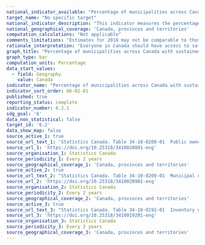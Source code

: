 ```yaml
---
national_indicator_available: "Percentage of municipalities across Canada with sustained boil water advisories"
target_name: "No specific target"
national_indicator_description: "This indicator measures the percentage of municipalities across Canada with sustained boil water advisories per year. A sustained boil water advisory is defined as one that exceeds 15 days in duration."
national_geographical_coverage: 'Canada, provinces and territories' 
computation_calculations: "Not applicable"
comments_limitations: "Estimates for 2018 may not be comparable to those for 2016 due to improved coverage and definitions as well as changes in survey methodology."
rationale_interpretation: "Everyone in Canada should have access to safe, clean drinking water."
graph_title: "Percentage of municipalities across Canada with sustained boil water advisories per year"
graph_type: bar
computation_units: Percentage
data_start_values:
  - field: Geography
    value: Canada
indicator_name: "Percentage of municipalities across Canada with sustained boil water advisories"
indicator_sort_order: 06-02-01
published: true
reporting_status: complete
indicator_number: 6.2.1
sdg_goal: '6'
data_non_statistical: false
target_id: '6.2'
data_show_map: false
source_active_1: true
source_url_text_1: 'Statistics Canada. Table 34-10-0208-01  Public owners of potable water assets by drinking water advisories that exceeded 15 days, Infrastructure Canada'
source_url_1: 'https://doi.org/10.25318/3410020801-eng'
source_organisation_1: Statistics Canada
source_periodicity_1: Every 2 years
source_geographical_coverage_1: 'Canada, provinces and territories'
source_active_2: true
source_url_text_2: "Statistics Canada. Table 34-10-0209-01  Municipal owners of potable water assets by drinking water advisories that exceeded 15 days, urban and rural, and population size, Infrastructure Canada"
source_url_2: 'https://doi.org/10.25318/3410020901-eng'
source_organisation_2: Statistics Canada
source_periodicity_2: Every 2 years
source_geographical_coverage_2: 'Canada, provinces and territories'
source_active_3: true
source_url_text_3: "Statistics Canada. Table 34-10-0192-01  Inventory of publicly owned potable water assets, Infrastructure Canada"
source_url_3: 'https://doi.org/10.25318/3410019201-eng'
source_organisation_3: Statistics Canada
source_periodicity_3: Every 2 years
source_geographical_coverage_3: 'Canada, provinces and territories'
---
```

